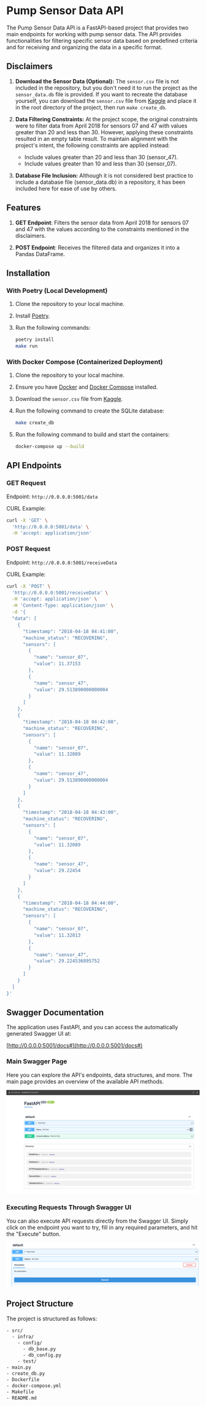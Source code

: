 # Pump Sensor Data API

The Pump Sensor Data API is a FastAPI-based project that provides two main endpoints for working with pump sensor data. The API provides functionalities for filtering specific sensor data based on predefined criteria and for receiving and organizing the data in a specific format.

## Disclaimers

1. **Download the Sensor Data (Optional):**
   The `sensor.csv` file is not included in the repository, but you don't need it to run the project as the `sensor_data.db` file is provided. If you want to recreate the database yourself, you can download the `sensor.csv` file from [Kaggle](https://www.kaggle.com/datasets/nphantawee/pump-sensor-data) and place it in the root directory of the project, then run `make create_db`.

2. **Data Filtering Constraints:**
   At the project scope, the original constraints were to filter data from April 2018 for sensors 07 and 47 with values greater than 20 and less than 30. However, applying these constraints resulted in an empty table result. To maintain alignment with the project's intent, the following constraints are applied instead:
   - Include values greater than 20 and less than 30 (sensor_47).
   - Include values greater than 10 and less than 30 (sensor_07).

3. **Database File Inclusion:**
   Although it is not considered best practice to include a database file (sensor_data.db) in a repository, it has been included here for ease of use by others.

## Features

1. **GET Endpoint**: Filters the sensor data from April 2018 for sensors 07 and 47 with the values according to the constraints mentioned in the disclaimers.

2. **POST Endpoint**: Receives the filtered data and organizes it into a Pandas DataFrame.

## Installation

### With Poetry (Local Development)

1. Clone the repository to your local machine.
2. Install [Poetry](https://python-poetry.org/docs/#installation).
3. Run the following commands:

   ```bash
   poetry install
   make run
   ```

### With Docker Compose (Containerized Deployment)

1. Clone the repository to your local machine.
2. Ensure you have [Docker](https://docs.docker.com/get-docker/) and [Docker Compose](https://docs.docker.com/compose/install/) installed.
3. Download the `sensor.csv` file from [Kaggle](https://www.kaggle.com/datasets/nphantawee/pump-sensor-data).
4. Run the following command to create the SQLite database:

   ```bash
   make create_db
   ```

5. Run the following command to build and start the containers:

   ```bash
   docker-compose up --build
   ```

## API Endpoints

### GET Request

Endpoint: `http://0.0.0.0:5001/data`

CURL Example:

```bash
curl -X 'GET' \
  'http://0.0.0.0:5001/data' \
  -H 'accept: application/json'
```

### POST Request

Endpoint: `http://0.0.0.0:5001/receiveData`

CURL Example:

```bash
curl -X 'POST' \
  'http://0.0.0.0:5001/receiveData' \
  -H 'accept: application/json' \
  -H 'Content-Type: application/json' \
  -d '{
  "data": [
    {
      "timestamp": "2018-04-18 04:41:00",
      "machine_status": "RECOVERING",
      "sensors": [
        {
          "name": "sensor_07",
          "value": 11.37153
        },
        {
          "name": "sensor_47",
          "value": 29.513890000000004
        }
      ]
    },
    {
      "timestamp": "2018-04-18 04:42:00",
      "machine_status": "RECOVERING",
      "sensors": [
        {
          "name": "sensor_07",
          "value": 11.32089
        },
        {
          "name": "sensor_47",
          "value": 29.513890000000004
        }
      ]
    },
    {
      "timestamp": "2018-04-18 04:43:00",
      "machine_status": "RECOVERING",
      "sensors": [
        {
          "name": "sensor_07",
          "value": 11.32089
        },
        {
          "name": "sensor_47",
          "value": 29.22454
        }
      ]
    },
    {
      "timestamp": "2018-04-18 04:44:00",
      "machine_status": "RECOVERING",
      "sensors": [
        {
          "name": "sensor_07",
          "value": 11.32813
        },
        {
          "name": "sensor_47",
          "value": 29.224536895752
        }
      ]
    }
  ]
}'
```

## Swagger Documentation

The application uses FastAPI, and you can access the automatically generated Swagger UI at:

[http://0.0.0.0:5001/docs#](http://0.0.0.0:5001/docs#)

### Main Swagger Page

Here you can explore the API's endpoints, data structures, and more. The main page provides an overview of the available API methods.

![Main Swagger Page](./images/main_swagger_page.png) <!-- Replace with the actual path to the screenshot -->

### Executing Requests Through Swagger UI

You can also execute API requests directly from the Swagger UI. Simply click on the endpoint you want to try, fill in any required parameters, and hit the "Execute" button.

![Executing Requests](./images/executing_request.png) <!-- Replace with the actual path to the screenshot -->

## Project Structure

The project is structured as follows:

```
- src/
  - infra/
    - config/
      - db_base.py
      - db_config.py
    - test/
- main.py
- create_db.py
- Dockerfile
- docker-compose.yml
- Makefile
- README.md
```